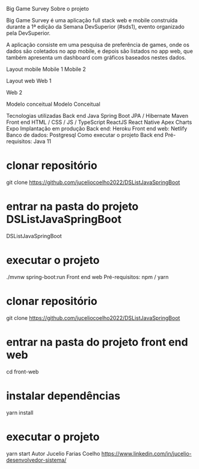 Big Game Survey
Sobre o projeto

Big Game Survey é uma aplicação full stack web e mobile construída durante a 1ª edição da Semana DevSuperior (#sds1), evento organizado pela DevSuperior.

A aplicação consiste em uma pesquisa de preferência de games, onde os dados são coletados no app mobile, e depois são listados no app web, que também apresenta um dashboard com gráficos baseados nestes dados.

Layout mobile
Mobile 1 Mobile 2

Layout web
Web 1

Web 2

Modelo conceitual
Modelo Conceitual

Tecnologias utilizadas
Back end
Java
Spring Boot
JPA / Hibernate
Maven
Front end
HTML / CSS / JS / TypeScript
ReactJS
React Native
Apex Charts
Expo
Implantação em produção
Back end: Heroku
Front end web: Netlify
Banco de dados: Postgresql
Como executar o projeto
Back end
Pré-requisitos: Java 11

# clonar repositório
git clone https://github.com/juceliocoelho2022/DSListJavaSpringBoot

# entrar na pasta do projeto DSListJavaSpringBoot
 DSListJavaSpringBoot

# executar o projeto
./mvnw spring-boot:run
Front end web
Pré-requisitos: npm / yarn

# clonar repositório
git clone https://github.com/juceliocoelho2022/DSListJavaSpringBoot

# entrar na pasta do projeto front end web
cd front-web

# instalar dependências
yarn install

# executar o projeto
yarn start
Autor
Jucelio Farias Coelho
https://www.linkedin.com/in/jucelio-desenvolvedor-sistema/

